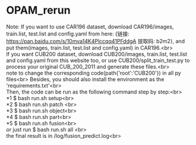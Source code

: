 # OPAM_rerun
Note: If you want to use CAR196 dataset, download CAR196/images, train.list, test.list and config.yaml from here: {链接: https://pan.baidu.com/s/10mva14K4Plccqq41PFddgA 提取码: b2m2}, and put them(images, train.list, test.list and config.yaml) in CAR196.\<br>  
If you want CUB200 dataset, download CUB200/images, train.list, test.list and config.yaml from this website too, or use CUB200/split_train_test.py to process your original CUB_200_2011 and generate these files.\<br>  
note to change the corresponding code(path{'root':'CUB200'}) in all py files\<br>
Besides, you should also install the environment as the 'requirements.txt'\<br>  
Then, the code can be run as the following command step by step:\<br>  
		 *1  $ bash run.sh setup\<br>  
		 *2  $ bash run.sh patch \<br>  
		 *3  $ bash run.sh object\<br>  
		 *4  $ bash run.sh part\<br>  
		 *5  $ bash run.sh fusion\<br>  
		 or just run $ bash run.sh all \<br>  
the final result is in /log/fusion_predict.log\<br>  
